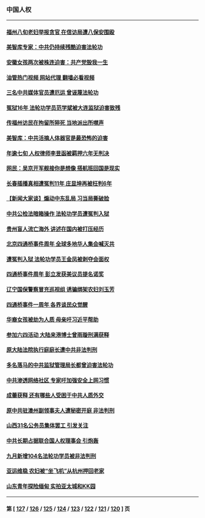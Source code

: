 ### 中国人权
---
#### [福州八旬老妇举报贪官 在信访局遭八保安围殴](../../pages/ncid278/n14099249.md?10211645) 
#### [美智库专家：中共仍持续残酷迫害法轮功](../../pages/ncid278/n14099060.md?10211645) 
#### [安徽女孩两次被株连迫害：共产党毁我一生](../../pages/ncid278/n14098923.md?10211645) 
#### [油管热门视频 网站代理 翻墙必看视频](http://138.2.39.72:81/youtube.html?epic-marker?10211645)
#### [三名中共媒体官员遭厄运 曾诬蔑法轮功](../../pages/ncid278/n14097873.md?10211645) 
#### [冤狱16年 法轮功学员范学斌被大连监狱迫害致残](../../pages/ncid278/n14096479.md?10211645) 
#### [传福州访民在拘留所猝死 当地派出所噤声](../../pages/ncid278/n14097782.md?10211645) 
#### [美智库：中共活摘人体器官是最恐怖的迫害](../../pages/ncid278/n14097368.md?10211645) 
#### [年逾七旬 人权律师李昱函被羁押六年无判决](../../pages/ncid278/n14097339.md?10211645) 
#### [网民：吴京开军舰接你是想像 搭航班回国是现实](../../pages/ncid278/n14096903.md?10211645) 
#### [长春插播真相遭冤判11年 庄显坤再被枉判6年](../../pages/ncid278/n14095318.md?10211645) 
#### [【新闻大家谈】煽动中东乱局 习当局撕破脸](../../pages/ncid278/n14096518.md?10211645) 
#### [中共公检法暗箱操作 法轮功学员遭冤判入狱](../../pages/ncid278/n14091449.md?10211645) 
#### [贵州盲人流亡海外 讲述在国内被打压经历](../../pages/ncid278/n14095646.md?10211645) 
#### [北京四通桥事件周年 全球多地华人集会喊灭共](../../pages/ncid278/n14095615.md?10211645) 
#### [遭冤判入狱  法轮功学员王金凤被剥夺会面权](../../pages/ncid278/n14094690.md?10211645) 
#### [四通桥事件周年 彭立发获美议员提名诺奖](../../pages/ncid278/n14095074.md?10211645) 
#### [辽宁国保警察冒充巡视组 诱骗绑架农妇刘玉芳](../../pages/ncid278/n14093893.md?10211645) 
#### [四通桥事件一周年 各界谈民众觉醒](../../pages/ncid278/n14094804.md?10211645) 
#### [华裔女孩被劫为人质 母亲吁习近平帮助](../../pages/ncid278/n14094500.md?10211645) 
#### [参加六四活动 大陆来港博士曾雨璇刑满获释](../../pages/ncid278/n14094236.md?10211645) 
#### [原大陆法院执行庭庭长遭中共非法判刑](../../pages/ncid278/n14094170.md?10211645) 
#### [多名落马的中共监狱管理局长都曾迫害法轮功](../../pages/ncid278/n14092148.md?10211645) 
#### [中共渗透网络社区 专家吁加强安全上网习惯](../../pages/ncid278/n14094078.md?10211645) 
#### [成蕾获释 还有哪些人受困于中共人质外交](../../pages/ncid278/n14093238.md?10211645) 
#### [原中共驻澳州副领事夫人遭秘密开庭 非法判刑](../../pages/ncid278/n14093225.md?10211645) 
#### [山西31名公务员集体罢工 引发关注](../../pages/ncid278/n14092985.md?10211645) 
#### [中共长期占据联合国人权理事会 引炮轰](../../pages/ncid278/n14092719.md?10211645) 
#### [九月新增104名法轮功学员被非法判刑](../../pages/ncid278/n14092397.md?10211645) 
#### [亚运维稳 农妇被“坐飞机”从杭州押回老家](../../pages/ncid278/n14091767.md?10211645) 
#### [山东青年探险缅甸 实拍亚太城和KK园](../../pages/ncid278/n14090468.md?10211645) 

---
#### 第 [ [127](./127.md?10211645) / [126](./126.md?10211645) / [125](./125.md?10211645) / [124](./124.md?10211645) / [123](./123.md?10211645) / [122](./122.md?10211645) / [121](./121.md?10211645) / [120](./120.md?10211645) ] 页
